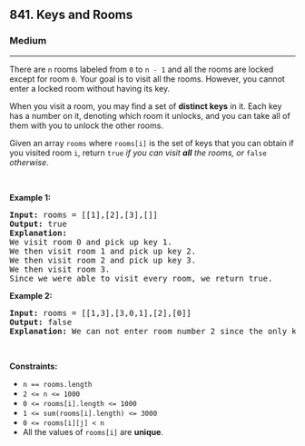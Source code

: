 <h2>841. Keys and Rooms</h2><h3>Medium</h3><hr><div style="user-select: auto;"><p style="user-select: auto;">There are <code style="user-select: auto;">n</code> rooms labeled from <code style="user-select: auto;">0</code> to <code style="user-select: auto;">n - 1</code>&nbsp;and all the rooms are locked except for room <code style="user-select: auto;">0</code>. Your goal is to visit all the rooms. However, you cannot enter a locked room without having its key.</p>

<p style="user-select: auto;">When you visit a room, you may find a set of <strong style="user-select: auto;">distinct keys</strong> in it. Each key has a number on it, denoting which room it unlocks, and you can take all of them with you to unlock the other rooms.</p>

<p style="user-select: auto;">Given an array <code style="user-select: auto;">rooms</code> where <code style="user-select: auto;">rooms[i]</code> is the set of keys that you can obtain if you visited room <code style="user-select: auto;">i</code>, return <code style="user-select: auto;">true</code> <em style="user-select: auto;">if you can visit <strong style="user-select: auto;">all</strong> the rooms, or</em> <code style="user-select: auto;">false</code> <em style="user-select: auto;">otherwise</em>.</p>

<p style="user-select: auto;">&nbsp;</p>
<p style="user-select: auto;"><strong style="user-select: auto;">Example 1:</strong></p>

<pre style="user-select: auto;"><strong style="user-select: auto;">Input:</strong> rooms = [[1],[2],[3],[]]
<strong style="user-select: auto;">Output:</strong> true
<strong style="user-select: auto;">Explanation:</strong> 
We visit room 0 and pick up key 1.
We then visit room 1 and pick up key 2.
We then visit room 2 and pick up key 3.
We then visit room 3.
Since we were able to visit every room, we return true.
</pre>

<p style="user-select: auto;"><strong style="user-select: auto;">Example 2:</strong></p>

<pre style="user-select: auto;"><strong style="user-select: auto;">Input:</strong> rooms = [[1,3],[3,0,1],[2],[0]]
<strong style="user-select: auto;">Output:</strong> false
<strong style="user-select: auto;">Explanation:</strong> We can not enter room number 2 since the only key that unlocks it is in that room.
</pre>

<p style="user-select: auto;">&nbsp;</p>
<p style="user-select: auto;"><strong style="user-select: auto;">Constraints:</strong></p>

<ul style="user-select: auto;">
	<li style="user-select: auto;"><code style="user-select: auto;">n == rooms.length</code></li>
	<li style="user-select: auto;"><code style="user-select: auto;">2 &lt;= n &lt;= 1000</code></li>
	<li style="user-select: auto;"><code style="user-select: auto;">0 &lt;= rooms[i].length &lt;= 1000</code></li>
	<li style="user-select: auto;"><code style="user-select: auto;">1 &lt;= sum(rooms[i].length) &lt;= 3000</code></li>
	<li style="user-select: auto;"><code style="user-select: auto;">0 &lt;= rooms[i][j] &lt; n</code></li>
	<li style="user-select: auto;">All the values of <code style="user-select: auto;">rooms[i]</code> are <strong style="user-select: auto;">unique</strong>.</li>
</ul>
</div>